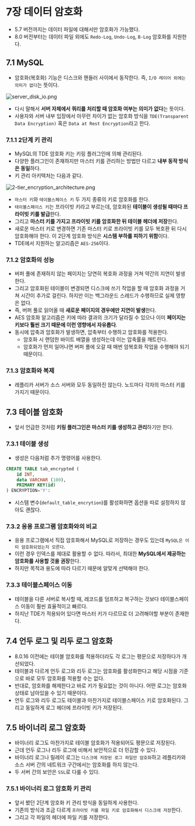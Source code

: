 # 7장 데이터 암호화
- 5.7 버전까지는 데이터 파일에 대해서만 암호화가 가능했다.
- 8.0 버전부터는 데이터 파일 외에도 `Redo-Log`, `Undo-Log`, `B-Log` 암호화를 지원한다.

## 7.1 MySQL
- 암호화(복호화) 기능은 디스크와 핸들러 사이에서 동작한다. 즉, `I/O 레이어 외에는 의미가 없다`는 뜻이다.

![server_disk_io.png](server_disk_io.png)

- 다시 말해서 **서버 자체에서 쿼리를 처리할 때 암호화 여부는 의미가 없다**는 뜻이다.
- 사용자와 서버 내부 입장에서 아무런 차이가 없는 암호화 방식을 `TDE(Transparent Data Encryption)` 혹은 `Data at Rest Encryption`라고 한다.

### 7.1.1 2단계 키 관리
- MySQL의 TDE 암호화 키는 키링 플러그인에 의해 관리된다.
- 다양한 플러그인이 존재하지만 마스터 키를 관리하는 방법만 다르고 **내부 동작 방식은 동일**하다.
- 키 관리 아키텍처는 다음과 같다.

![2-tier_encryption_architecture.png](2-tier_encryption_architecture.png)

- `마스터 키`와 `테이블스페이스 키` 두 가지 종류의 키로 암호화를 한다.
- `테이블스페이스 키`는 프라이빗 키라고 부르는데, 암호화된 **테이블이 생성될 때마다 프라이빗 키를 발급**한다.
- 그리고 **마스터 키를 가지고 프라이빗 키를 암호화한 뒤 테이블 헤더에 저장**한다.
- 새로운 마스터 키로 변경하면 기존 마스터 키로 프라이빗 키를 모두 복호환 뒤 다시 암호화해야 한다. 이 2단계 암호화 방식은 **시스템 부하를 피하기 위함**이다.
- TDE에서 지원하는 알고리즘은 `AES-256`이다.

### 7.1.2 암호화의 성능
- 버퍼 풀에 존재하지 않는 페이지는 당연히 복호화 과정을 거쳐 약간의 지연이 발생한다.
- 그리고 암호화된 테이블이 변경되면 디스크에 쓰기 작업을 할 때 암호화 과정을 거쳐 시간이 추가로 걸린다. 하지만 이는 백그라운드 스레드가 수행하므로 실제 영향은 없다.
- 즉, 버퍼 풀로 읽어올 때 **새로운 페이지의 경우에만 지연이 발생**한다.
- AES 암호화 알고리즘은 키에 따라 결과의 크기가 달라질 수 있으나 이미 **페이지는 키보다 훨씬 크기 때문에 이런 영향에서 자유롭다**.
- 동시에 압축과 암호화가 발생하면, 압축부터 수행하고 암호화를 적용한다.
  - 암호화 시 랜덤한 바이트 배열을 생성하는데 이는 압축률을 깨트린다.
  - 암호화가 먼저 일어나면 버퍼 풀에 오갈 때 매번 암복호화 작업을 수행해야 되기 때문이다.

### 7.1.3 암호화와 복제
- 레플리카 서버가 소스 서버와 모두 동일하진 않는다. 노드마다 각자의 마스터 키를 가지기 때문이다.

## 7.3 테이블 암호화
- 앞서 언급한 것처럼 **키링 플러그인은 마스터 키를 생성하고 관리**하기만 한다.

### 7.3.1 테이블 생성
- 생성은 다음처럼 추가 명령어를 사용한다.
```sql
CREATE TABLE tab_encrypted (
    id INT,
    data VARCHAR (100), 
    PRIMARY KEY(id)
) ENCRYPTION='Y':
```
- 시스템 변수(`default_table_encrytion`)를 활성화하면 옵션을 따로 설정하지 않아도 괜찮다.

### 7.3.2 응용 프로그램 암호화와의 비교
- 응용 프로그램에서 직접 암호화해서 MySQL로 저장하는 경우도 있는데 `MySQL은 이미 암호화되었는지 모른다`.
- 이런 경우 인덱스를 제대로 활용할 수 없다. 따라서, 최대한 **MySQL에서 제공하는 암호화를 사용할 것을 권장**한다.
- 하지만 목적과 용도에 따라 다르기 때문에 알맞게 선택해야 한다.

### 7.3.3 테이블스페이스 이동
- 테이블을 다른 서버로 복사할 때, 레코드를 덤프하고 복구하는 것보다 테이블스페이스 이동이 훨씬 효율적이고 빠르다.
- 하지난 TDE가 적용되어 있다면 마스터 키가 다르므로 더 고려해야할 부분이 존재한다.

## 7.4 언두 로그 및 리두 로그 암호화
- 8.0.16 이전에는 테이블 암호화를 적용하더라도 각 로그는 평문으로 저장하다가 개선되었다.
- 테이블과 다르게 언두 로그와 리두 로그는 암호화를 활성화한다고 해당 시점을 기준으로 바로 모두 암호화를 적용할 수는 없다.
- 반대로, 암호화를 해제한다고 바로 키가 필요없는 것이 아니다. 어떤 로그는 암호화 상태로 남아있을 수 있기 때문이다.
- 언두 로그와 리두 로그도 테이블과 마찬가지로 테이블스페이스 키로 암호화된다. 그리고 동일하게 로그 헤더에 프라이빗 키가 저장된다.

## 7.5 바이너리 로그 암호화
- 바이너리 로그도 마찬가지로 테이블 암호화가 적용되어도 평문으로 저장된다.
- 근데 언두 로그나 리두 로그에 비해서 보안적으로 더 민감할 수 있다.
- 바이너리 로그나 릴레이 로그는 `디스크에 저장된 로그 파일만 암호화`하고 레플리카와 소스 서버 간의 네트워크 구간에서는 암호화를 하지 않는다.
- 두 서버 간의 보안은 `SSL`로 다룰 수 있다.

### 7.5.1 바이너리 로그 암호화 키 관리
- 앞서 봤던 2단계 암호화 키 관리 방식을 동일하게 사용한다.
- 기존의 방식과 조금 다르게 `프라이빗 키를 파일 키로 암호화해서 디스크에 저장`한다.
- 그리고 각 파일의 헤더에 파일 키를 저장한다.
